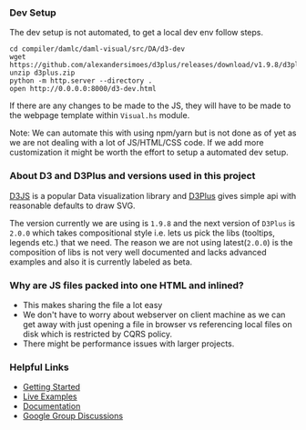 ### Dev Setup
The dev setup is not automated, to get a local dev env follow steps.

    cd compiler/damlc/daml-visual/src/DA/d3-dev
    wget https://github.com/alexandersimoes/d3plus/releases/download/v1.9.8/d3plus.zip
    unzip d3plus.zip
    python -m http.server --directory .
    open http://0.0.0.0:8000/d3-dev.html

If there are any changes to be made to the JS, they will have to be made to the webpage template within `Visual.hs` module.

Note: We can automate this with using npm/yarn but is not done as of yet as we are not dealing with a lot of JS/HTML/CSS code. If we add more customization it might be worth the effort to setup a automated dev setup.

### About D3 and D3Plus and versions used in this project
[D3JS](https://d3js.org/) is a popular Data visualization library and [D3Plus](https://github.com/alexandersimoes/d3plus) gives simple api with reasonable defaults to draw SVG.

The version currently we are using is `1.9.8` and the next version of `D3Plus` is `2.0.0` which takes compositional style i.e. lets us pick the libs (tooltips, legends etc.) that we need. The reason we are not using latest(`2.0.0`) is the composition of libs is not very well documented and lacks advanced examples and also it is currently labeled as beta.

### Why are JS files packed into one HTML and inlined?
- This makes sharing the file a lot easy
- We don't have to worry about webserver on client machine as we can get away with just opening a file in browser vs referencing local files on disk which is restricted by CQRS policy.
- There might be performance issues with larger projects.


### Helpful Links
* [Getting Started](https://d3plus.org/blog/getting-started/2014/06/12/getting-started-1/)
* [Live Examples](https://d3plus.org/examples/)
* [Documentation](https://github.com/alexandersimoes/d3plus/wiki)
* [Google Group Discussions](https://groups.google.com/forum/#!forum/d3plus)
